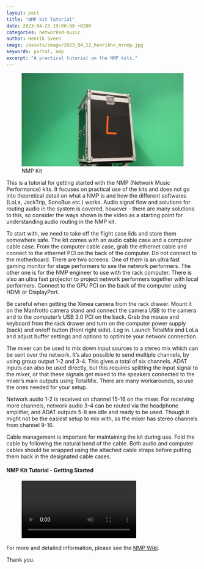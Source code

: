 ```yaml
---
layout: post
title: "NMP kit Tutorial"
date: 2023-04-23 19:00:00 +0200
categories: networked-music
author: Henrik Sveen
image: /assets/image/2023_04_22_henrikhs_mrnmp.jpg
keywords: portal, nmp
excerpt: "A practical tutorial on the NMP kits."
---
```


<figure style="float: none">
   <img src="/assets/image/2023_04_22_henrikhs_nmpkit.jpg" alt="Alternate Text" title="Image Title" width="auto" />
   <figcaption>NMP Kit</figcaption>
</figure>

This is a tutorial for getting started with the NMP (Network Music Performance) kits. It focuses on practical use of the kits and does not go into theoretical detail on what a NMP is and how the different softwares (LoLa, JackTrip, SonoBus etc.) works. Audio signal flow and solutions for routing audio in the system is covered, however - there are many solutions to this, so consider the ways shown in the video as a starting point for understanding audio routing in the NMP kit.

To start with, we need to take off the flight case lids and store them somewhere safe. The kit comes with an audio cable case and a computer cable case. From the computer cable case, grab the ethernet cable and connect to the ethernet PCI on the back of the computer. Do not connect to the motherboard.
There are two screens. One of them is an ultra fast gaming monitor for stage performers to see the network performers. The other one is for the NMP engineer to use with the rack computer. There is also an ultra fast projector to project network performers together with local performers. Connect to the GPU PCI on the back of the computer using HDMI or DisplayPort.

Be careful when getting the Ximea camera from the rack drawer. Mount it on the Manfrotto camera stand and connect the camera USB to the camera and to the computer’s USB 3.0 PCI on the back.
Grab the mouse and keyboard from the rack drawer and turn on the computer power supply (back) and on/off button (front right side). Log in.
Launch TotalMix and LoLa and adjust buffer settings and options to optimize your network connection.

The mixer can be used to mix down input sources to a stereo mix which can be sent over the network. It’s also possible to send multiple channels, by using group output 1-2 and 3-4. This gives a total of six channels. ADAT inputs can also be used directly, but this requires splitting the input signal to the mixer, or that these signals get mixed to the speakers connected to the mixer’s main outputs using TotalMix. There are many workarounds, so use the ones needed for your setup.

Network audio 1-2 is received on channel 15-16 on the mixer. For receiving more channels, network audio 3-4 can be routed via the headphone amplifier, and ADAT outputs 5-8 are idle and ready to be used. Though it might not be the easiest setup to mix with, as the mixer has stereo channels from channel 9-16.

Cable management is important for maintaining the kit during use. Fold the cable by following the natural bend of the cable. Both audio and computer cables should be wrapped using the attached cable straps before putting them back in the designated cable cases.


#### NMP Kit Tutorial - Getting Started
<figure style="float: none">
  <video width="auto" controls>
    <source src="https://www.uio.no/english/studies/programmes/mct-master/blog/assets/video/2023_04_22_henrikhs_nmp_tut.mp4" type='video/mp4'>
  </video>
</figure>

For more and detailed information, please see the [NMP Wiki](https://github.com/MCT-master/NMP-Portable-Kits/wiki).

Thank you.
